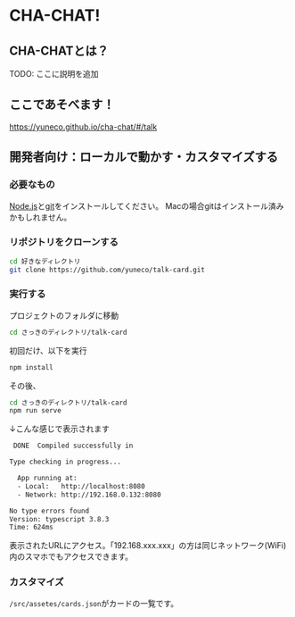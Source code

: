 # CHA-CHAT!

## CHA-CHATとは？

TODO: ここに説明を追加

## ここであそべます！

https://yuneco.github.io/cha-chat/#/talk

## 開発者向け：ローカルで動かす・カスタマイズする

### 必要なもの

[Node.js](https://nodejs.org/ja/)と[git](https://git-scm.com/downloads)をインストールしてください。
Macの場合gitはインストール済みかもしれません。

### リポジトリをクローンする

```sh
cd 好きなディレクトリ
git clone https://github.com/yuneco/talk-card.git
```

### 実行する

プロジェクトのフォルダに移動

```sh
cd さっきのディレクトリ/talk-card
```

初回だけ、以下を実行

```sh
npm install
```

その後、

```sh
cd さっきのディレクトリ/talk-card
npm run serve
```

↓こんな感じで表示されます

```sh
 DONE  Compiled successfully in 

Type checking in progress...

  App running at:
  - Local:   http://localhost:8080 
  - Network: http://192.168.0.132:8080

No type errors found
Version: typescript 3.8.3
Time: 624ms
```

表示されたURLにアクセス。「192.168.xxx.xxx」の方は同じネットワーク(WiFi)内のスマホでもアクセスできます。

### カスタマイズ

`/src/assetes/cards.json`がカードの一覧です。
